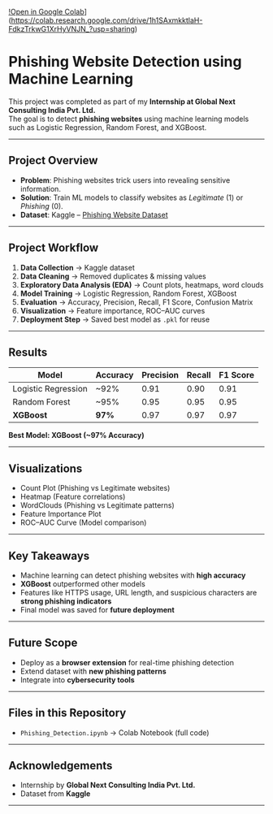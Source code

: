 [!Open in Google Colab](https://colab.research.google.com/assets/colab-badge.svg)](https://colab.research.google.com/drive/1h1SAxmkktlaH-FdkzTrkwG1XrHyVNJN_?usp=sharing)
#  Phishing Website Detection using Machine Learning  

This project was completed as part of my **Internship at Global Next Consulting India Pvt. Ltd.**  
The goal is to detect **phishing websites** using machine learning models such as Logistic Regression, Random Forest, and XGBoost.  

---

##  Project Overview
- **Problem**: Phishing websites trick users into revealing sensitive information.  
- **Solution**: Train ML models to classify websites as *Legitimate* (1) or *Phishing* (0).  
- **Dataset**: Kaggle – [Phishing Website Dataset](https://www.kaggle.com/datasets/akashkr/phishing-website-dataset)  

---

##  Project Workflow
1. **Data Collection** → Kaggle dataset  
2. **Data Cleaning** → Removed duplicates & missing values  
3. **Exploratory Data Analysis (EDA)** → Count plots, heatmaps, word clouds  
4. **Model Training** → Logistic Regression, Random Forest, XGBoost  
5. **Evaluation** → Accuracy, Precision, Recall, F1 Score, Confusion Matrix  
6. **Visualization** → Feature importance, ROC–AUC curves  
7. **Deployment Step** → Saved best model as `.pkl` for reuse  

---

##  Results
| Model               | Accuracy | Precision | Recall | F1 Score |
|----------------------|----------|-----------|--------|----------|
| Logistic Regression | ~92%     | 0.91      | 0.90   | 0.91     |
| Random Forest       | ~95%     | 0.95      | 0.95   | 0.95     |
| **XGBoost**         | **97%** | 0.97      | 0.97   | 0.97     |

 **Best Model: XGBoost (~97% Accuracy)**  

---

##  Visualizations
-  Count Plot (Phishing vs Legitimate websites)  
-  Heatmap (Feature correlations)  
-  WordClouds (Phishing vs Legitimate patterns)  
-  Feature Importance Plot  
-  ROC–AUC Curve (Model comparison)  

---

##  Key Takeaways
- Machine learning can detect phishing websites with **high accuracy**  
- **XGBoost** outperformed other models  
- Features like HTTPS usage, URL length, and suspicious characters are **strong phishing indicators**  
- Final model was saved for **future deployment**  

---

##  Future Scope
- Deploy as a **browser extension** for real-time phishing detection  
- Extend dataset with **new phishing patterns**  
- Integrate into **cybersecurity tools**  

---

##  Files in this Repository
-  `Phishing_Detection.ipynb` → Colab Notebook (full code)  

---

##  Acknowledgements
- Internship by **Global Next Consulting India Pvt. Ltd.**  
- Dataset from **Kaggle**  

---

